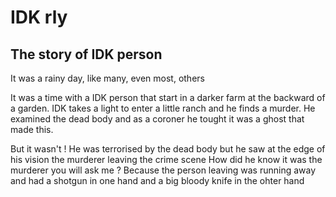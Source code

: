 # IDK rly
## The story of IDK person
It was a rainy day, like many, even most, others

It was a time with a IDK person	that start in a	darker farm at the backward of a garden.
IDK takes a light to enter a little ranch and he finds a murder.
He examined the dead body and as a coroner he tought it was a ghost that made this.

But it wasn't ! 
He was terrorised by the dead body but he saw at the edge of his vision the murderer leaving the crime scene
How did he know it was the murderer you will ask me ? Because the person leaving was running away and had a shotgun in one hand and a big bloody knife in the ohter hand


